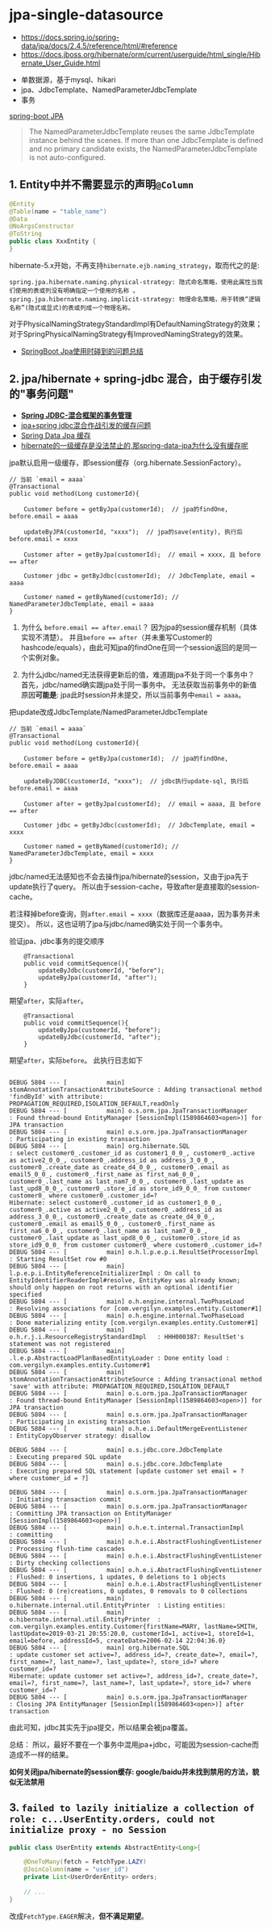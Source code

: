 # jpa-single-datasource

+ <https://docs.spring.io/spring-data/jpa/docs/2.4.5/reference/html/#reference>
+ <https://docs.jboss.org/hibernate/orm/current/userguide/html_single/Hibernate_User_Guide.html>

- 单数据源，基于mysql、hikari
- jpa、JdbcTemplate、NamedParameterJdbcTemplate
- 事务

[spring-boot JPA ](https://docs.spring.io/spring-boot/docs/2.1.2.RELEASE/reference/htmlsingle/#boot-features-jpa-and-spring-data)

> The NamedParameterJdbcTemplate reuses the same JdbcTemplate instance behind the scenes. 
> If more than one JdbcTemplate is defined and no primary candidate exists, the NamedParameterJdbcTemplate is not auto-configured.

## 1. Entity中并不需要显示的声明`@Column`
``` java
@Entity
@Table(name = "table_name")
@Data
@NoArgsConstructor
@ToString
public class XxxEntity {
}
```

hibernate-5.x开始，不再支持`hibernate.ejb.naming_strategy`，取而代之的是:
```
spring.jpa.hibernate.naming.physical-strategy: 隐式命名策略，使用此属性当我们使用的表或列没有明确指定一个使用的名称 。
spring.jpa.hibernate.naming.implicit-strategy: 物理命名策略，用于转换“逻辑名称”(隐式或显式)的表或列成一个物理名称。
```

对于PhysicalNamingStrategyStandardImpl有DefaultNamingStrategy的效果；
对于SpringPhysicalNamingStrategy有ImprovedNamingStrategy的效果。

- [SpringBoot Jpa使用时碰到的问题总结](https://www.jianshu.com/p/fc2c79814956)

## 2. jpa/hibernate + spring-jdbc 混合，由于缓存引发的"事务问题"

[jpa+spring jdbc混合作战引发的缓存问题]: https://blog.csdn.net/xiejx618/article/details/42130165
[Spring JDBC-混合框架的事务管理]: https://www.cnblogs.com/shitaotao/p/7616336.html
[Spring Data Jpa 缓存]: https://blog.csdn.net/chenjianandiyi/article/details/52261564
[hibernate的一级缓存是没法禁止的,那spring-data-jpa为什么没有缓存呢]: https://www.oschina.net/question/3283783_2265568

- **[Spring JDBC-混合框架的事务管理]**
- [jpa+spring jdbc混合作战引发的缓存问题]
- [Spring Data Jpa 缓存]
- [hibernate的一级缓存是没法禁止的,那spring-data-jpa为什么没有缓存呢]

jpa默认启用一级缓存，即session缓存（org.hibernate.SessionFactory）。

```
// 当前 `email = aaaa`
@Transactional
public void method(Long customerId){
   
    Customer before = getByJpa(customerId);  // jpa的findOne, before.email = aaaa
    
    updateByJPA(customerId, "xxxx");  // jpa的save(entity), 执行后 before.email = xxxx
    
    Customer after = getByJpa(customerId);  // email = xxxx, 且 before == after
    
    Customer jdbc = getByJdbc(customerId);  // JdbcTemplate, email = aaaa 
    
    Customer named = getByNamed(customerId); // NamedParameterJdbcTemplate, email = aaaa 
}

```

1. 为什么 `before.email == after.email`？
因为jpa的session缓存机制（具体实现不清楚）。
并且`before == after`（并未重写Customer的hashcode/equals），由此可知jpa的findOne在同一个session返回的是同一个实例对象。

2. 为什么jdbc/named无法获得更新后的值，难道跟jpa不处于同一个事务中？
首先，jdbc/named确实跟jpa处于同一事务中。
无法获取当前事务中的新值原因**可能是**: jpa此时session并未提交，所以当前事务中`email = aaaa`。


把update改成JdbcTemplate/NamedParameterJdbcTemplate
```
// 当前 `email = aaaa`
@Transactional
public void method(Long customerId){
   
    Customer before = getByJpa(customerId);  // jpa的findOne, before.email = aaaa
    
    updateByJDBC(customerId, "xxxx");  // jdbc执行update-sql, 执行后 before.email = aaaa
    
    Customer after = getByJpa(customerId);  // email = aaaa, 且 before == after
    
    Customer jdbc = getByJdbc(customerId);  // JdbcTemplate, email = xxxx 
    
    Customer named = getByNamed(customerId); // NamedParameterJdbcTemplate, email = xxxx 
}

```


jdbc/named无法感知也不会去操作jpa/hibernate的session，又由于jpa先于update执行了query。
所以由于session-cache，导致after是直接取的session-cache。

若注释掉before查询，则`after.email = xxxx`（数据库还是aaaa，因为事务并未提交）。
所以，这也证明了jpa与jdbc/named确实处于同一个事务中。


验证jpa、jdbc事务的提交顺序

```
    @Transactional
    public void commitSequence(){
        updateByJdbc(customerId, "before");
        updateByJpa(customerId, "after");
    }
```
期望`after`，实际`after`。

```
    @Transactional
    public void commitSequence(){
        updateByJpa(customerId, "before");
        updateByJdbc(customerId, "after");
    }
```
期望`after`，实际`before`。 此执行日志如下
```

DEBUG 5804 --- [           main] stomAnnotationTransactionAttributeSource : Adding transactional method 'findById' with attribute: PROPAGATION_REQUIRED,ISOLATION_DEFAULT,readOnly
DEBUG 5804 --- [           main] o.s.orm.jpa.JpaTransactionManager        : Found thread-bound EntityManager [SessionImpl(1589864603<open>)] for JPA transaction
DEBUG 5804 --- [           main] o.s.orm.jpa.JpaTransactionManager        : Participating in existing transaction
DEBUG 5804 --- [           main] org.hibernate.SQL                        : select customer0_.customer_id as customer1_0_0_, customer0_.active as active2_0_0_, customer0_.address_id as address_3_0_0_, customer0_.create_date as create_d4_0_0_, customer0_.email as email5_0_0_, customer0_.first_name as first_na6_0_0_, customer0_.last_name as last_nam7_0_0_, customer0_.last_update as last_upd8_0_0_, customer0_.store_id as store_id9_0_0_ from customer customer0_ where customer0_.customer_id=?
Hibernate: select customer0_.customer_id as customer1_0_0_, customer0_.active as active2_0_0_, customer0_.address_id as address_3_0_0_, customer0_.create_date as create_d4_0_0_, customer0_.email as email5_0_0_, customer0_.first_name as first_na6_0_0_, customer0_.last_name as last_nam7_0_0_, customer0_.last_update as last_upd8_0_0_, customer0_.store_id as store_id9_0_0_ from customer customer0_ where customer0_.customer_id=?
DEBUG 5804 --- [           main] o.h.l.p.e.p.i.ResultSetProcessorImpl     : Starting ResultSet row #0
DEBUG 5804 --- [           main] l.p.e.p.i.EntityReferenceInitializerImpl : On call to EntityIdentifierReaderImpl#resolve, EntityKey was already known; should only happen on root returns with an optional identifier specified
DEBUG 5804 --- [           main] o.h.engine.internal.TwoPhaseLoad         : Resolving associations for [com.vergilyn.examples.entity.Customer#1]
DEBUG 5804 --- [           main] o.h.engine.internal.TwoPhaseLoad         : Done materializing entity [com.vergilyn.examples.entity.Customer#1]
DEBUG 5804 --- [           main] o.h.r.j.i.ResourceRegistryStandardImpl   : HHH000387: ResultSet's statement was not registered
DEBUG 5804 --- [           main] .l.e.p.AbstractLoadPlanBasedEntityLoader : Done entity load : com.vergilyn.examples.entity.Customer#1
DEBUG 5804 --- [           main] stomAnnotationTransactionAttributeSource : Adding transactional method 'save' with attribute: PROPAGATION_REQUIRED,ISOLATION_DEFAULT
DEBUG 5804 --- [           main] o.s.orm.jpa.JpaTransactionManager        : Found thread-bound EntityManager [SessionImpl(1589864603<open>)] for JPA transaction
DEBUG 5804 --- [           main] o.s.orm.jpa.JpaTransactionManager        : Participating in existing transaction
DEBUG 5804 --- [           main] o.h.e.i.DefaultMergeEventListener        : EntityCopyObserver strategy: disallow

DEBUG 5804 --- [           main] o.s.jdbc.core.JdbcTemplate               : Executing prepared SQL update
DEBUG 5804 --- [           main] o.s.jdbc.core.JdbcTemplate               : Executing prepared SQL statement [update customer set email = ? where customer_id = ?]

DEBUG 5804 --- [           main] o.s.orm.jpa.JpaTransactionManager        : Initiating transaction commit
DEBUG 5804 --- [           main] o.s.orm.jpa.JpaTransactionManager        : Committing JPA transaction on EntityManager [SessionImpl(1589864603<open>)]
DEBUG 5804 --- [           main] o.h.e.t.internal.TransactionImpl         : committing
DEBUG 5804 --- [           main] o.h.e.i.AbstractFlushingEventListener    : Processing flush-time cascades
DEBUG 5804 --- [           main] o.h.e.i.AbstractFlushingEventListener    : Dirty checking collections
DEBUG 5804 --- [           main] o.h.e.i.AbstractFlushingEventListener    : Flushed: 0 insertions, 1 updates, 0 deletions to 1 objects
DEBUG 5804 --- [           main] o.h.e.i.AbstractFlushingEventListener    : Flushed: 0 (re)creations, 0 updates, 0 removals to 0 collections
DEBUG 5804 --- [           main] o.hibernate.internal.util.EntityPrinter  : Listing entities:
DEBUG 5804 --- [           main] o.hibernate.internal.util.EntityPrinter  : com.vergilyn.examples.entity.Customer{firstName=MARY, lastName=SMITH, lastUpdate=2019-03-21 20:55:20.0, customerId=1, active=1, storeId=1, email=before, addressId=5, createDate=2006-02-14 22:04:36.0}
DEBUG 5804 --- [           main] org.hibernate.SQL                        : update customer set active=?, address_id=?, create_date=?, email=?, first_name=?, last_name=?, last_update=?, store_id=? where customer_id=?
Hibernate: update customer set active=?, address_id=?, create_date=?, email=?, first_name=?, last_name=?, last_update=?, store_id=? where customer_id=?
DEBUG 5804 --- [           main] o.s.orm.jpa.JpaTransactionManager        : Closing JPA EntityManager [SessionImpl(1589864603<open>)] after transaction
```
由此可知，jdbc其实先于jpa提交，所以结果会被jpa覆盖。    
    

总结：
  所以，最好不要在一个事务中混用jpa+jdbc，可能因为session-cache而造成不一样的结果。
  
**如何关闭jpa/hibernate的session缓存: google/baidu并未找到禁用的方法，貌似无法禁用**



## 3. `failed to lazily initialize a collection of role: c...UserEntity.orders, could not initialize proxy - no Session`
```java
public class UserEntity extends AbstractEntity<Long>{

	@OneToMany(fetch = FetchType.LAZY)
	@JoinColumn(name = "user_id")
	private List<UserOrderEntity> orders;
	
	// ...
}
```

改成`FetchType.EAGER`解决，**但不满足期望**。